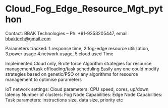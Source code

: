 # Cloud_Fog_Edge_Resource_Mgt_python
Contact: BBAK Technologies – Ph: +91-9353205447, email: bbaktech@gmail.com

Parameters tracked: 
  1.response time, 
  2.fog-edge resource utilization,
  3.power usage 
  4.network usage, 
  5.cloud used Time
  
Implemented 
    Cloud only, Brute force Algorithm strategies for resource management/task offloading/task scheduling
Easily any one could modify strategies based on genetic/PSO or any algorithms for resource management to optimise parameters

IoT network settings:
Cloud parameters:
	 CPU speed, cores, up/down latency
Number of clusters:
Fog Node Capabilities:
Edge Node Capabilities:
Task parameters:
   instructions size, data size, priority etc
